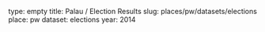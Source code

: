 type: empty
title: Palau / Election Results
slug: places/pw/datasets/elections
place: pw
dataset: elections
year: 2014
